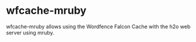 # wfcache-mruby
wfcache-mruby allows using the Wordfence Falcon Cache with the h2o web server using mruby.
